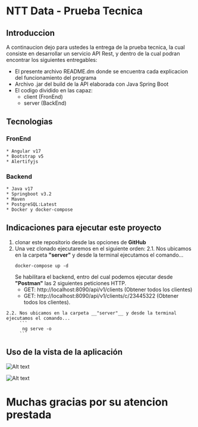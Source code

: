 # NTT Data - Prueba Tecnica
## __Introduccion__
A continaucion dejo para ustedes la entrega de la prueba tecnica, la cual consiste en desarrollar un servicio API Rest, y dentro de la cual podran encontrar los siguientes entregables:
  * El presente archivo README.dm donde se encuentra cada explicacion del funcionamiento del programa
  * Archivo .jar del build de la API elaborada con Java Spring Boot
  * El codigo dividido en las capaz:
    * client (FronEnd)
    * server (BackEnd)
   
## Tecnologias
  ### FronEnd
    * Angular v17
    * Bootstrap v5
    * Alertifyjs

  ### Backend
    * Java v17
    * Springboot v3.2
    * Maven
    * PostgreSQL:Latest
    * Docker y docker-compose
    
## __Indicaciones para ejecutar este proyecto__
  1. clonar este repositorio desde las opciones de __GitHub__
  2. Una vez clonado ejecutaremos en el siguiente orden:
    2.1. Nos ubicamos en la carpeta __"server"__ y desde la terminal ejecutamos el comando...
     ```
     docker-compose up -d
     ```
      Se habilitara el backend, entro del cual podemos ejecutar desde __"Postman"__ las 2 siguientes peticiones HTTP.
       - GET: http://localhost:8090/api/v1/clients (Obtener todos los clientes)
       - GET: http://localhost:8090/api/v1/clients/c/23445322 (Obtener todos los clientes).
     
    2.2. Nos ubicamos en la carpeta __"server"__ y desde la terminal  ejecutamos el comando...
         ```
          ng serve -o
         ```
 ## __Uso de la vista de la aplicación__

![Alt text](https://res.cloudinary.com/duzyd4ju7/image/upload/v1718975219/Screenshot_2024-06-21_080547_sikhn0.png "Home Page")

![Alt text](https://res.cloudinary.com/duzyd4ju7/image/upload/v1718975219/Screenshot_2024-06-21_080547_sikhn0.png "Client Page")


# Muchas gracias por su atencion prestada




